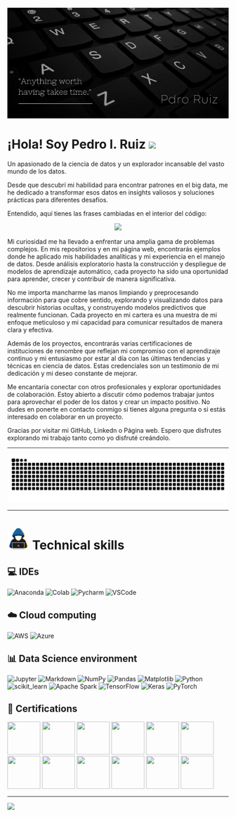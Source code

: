 ![](https://github.com/pdro-ruiz/pdro-ruiz/blob/main/pdro_ruiz.jpg)

# <b>¡Hola! Soy Pedro I. Ruiz   </b><img src="https://media.giphy.com/media/hvRJCLFzcasrR4ia7z/giphy.gif" width="35">

Un apasionado de la ciencia de datos y un explorador incansable del vasto mundo de los datos.

Desde que descubrí mi habilidad para encontrar patrones en el big data, me he dedicado a transformar esos datos en insights valiosos y soluciones prácticas para diferentes desafíos.

Entendido, aquí tienes las frases cambiadas en el interior del código:

<p align="center">
  <a href="https://github.com/DenverCoder1/readme-typing-svg"><img src="https://readme-typing-svg.herokuapp.com?font=Time+New+Roman&color=cyan&size=25&center=true&vCenter=true&width=600&height=100&lines=Soy+Data+Scientist;Automatizo+complejos+procesos+con+IA;Descubro+patrones+ocultos+y+valiosos;Predigo+el+futuro+con+algoritmos+🔮+:)"></a>
</p>

Mi curiosidad me ha llevado a enfrentar una amplia gama de problemas complejos. En mis repositorios y en mi página web, encontrarás ejemplos donde he aplicado mis habilidades analíticas y mi experiencia en el manejo de datos. Desde análisis exploratorio hasta la construcción y despliegue de modelos de aprendizaje automático, cada proyecto ha sido una oportunidad para aprender, crecer y contribuir de manera significativa.

No me importa mancharme las manos limpiando y preprocesando información para que cobre sentido, explorando y visualizando datos para descubrir historias ocultas, y construyendo modelos predictivos que realmente funcionan. Cada proyecto en mi cartera es una muestra de mi enfoque meticuloso y mi capacidad para comunicar resultados de manera clara y efectiva.

Además de los proyectos, encontrarás varias certificaciones de instituciones de renombre que reflejan mi compromiso con el aprendizaje continuo y mi entusiasmo por estar al día con las últimas tendencias y técnicas en ciencia de datos. Estas credenciales son un testimonio de mi dedicación y mi deseo constante de mejorar.

Me encantaría conectar con otros profesionales y explorar oportunidades de colaboración. Estoy abierto a discutir cómo podemos trabajar juntos para aprovechar el poder de los datos y crear un impacto positivo. No dudes en ponerte en contacto conmigo si tienes alguna pregunta o si estás interesado en colaborar en un proyecto.

Gracias por visitar mi GitHub, Linkedn o Página web. Espero que disfrutes explorando mi trabajo tanto como yo disfruté creándolo.

---

![Snake](https://github.com/pdro-ruiz/pdro-ruiz/blob/main/grid-snake.svg)

---

# <picture><img src = "https://github.com/0xAbdulKhalid/0xAbdulKhalid/raw/main/assets/mdImages/about_me.gif" width = 50px></picture> Technical skills

## 💻 IDEs
![Anaconda](https://img.shields.io/badge/Anaconda-%2344A833.svg?style=for-the-badge&logo=anaconda&logoColor=white) ![Colab](	https://img.shields.io/badge/Colab-F9AB00?style=for-the-badge&logo=googlecolab&color=525252) ![Pycharm](https://img.shields.io/badge/PyCharm-000000.svg?&style=for-the-badge&logo=PyCharm&logoColor=white) ![VSCode](https://img.shields.io/badge/VSCode-0078D4?style=for-the-badge&logo=visual%20studio%20code&logoColor=white)

## ☁️ Cloud computing
![AWS](https://img.shields.io/badge/AWS-%23FF9900.svg?style=for-the-badge&logo=amazon-aws&logoColor=white) ![Azure](https://img.shields.io/badge/azure-%230072C6.svg?style=for-the-badge&logo=microsoftazure&logoColor=white) 

## 📊 Data Science environment
![Jupyter](https://img.shields.io/badge/Jupyter-F37626.svg?&style=for-the-badge&logo=Jupyter&logoColor=white) ![Markdown](https://img.shields.io/badge/markdown-%23000000.svg?style=for-the-badge&logo=markdown&logoColor=white) ![NumPy](https://img.shields.io/badge/numpy-%23013243.svg?style=for-the-badge&logo=numpy&logoColor=white) ![Pandas](https://img.shields.io/badge/pandas-%23150458.svg?style=for-the-badge&logo=pandas&logoColor=white) ![Matplotlib](https://img.shields.io/badge/Matplotlib-%23ffffff.svg?style=for-the-badge&logo=Matplotlib&logoColor=black) ![Python](https://img.shields.io/badge/Python-FFD43B?style=for-the-badge&logo=python&logoColor=blue) ![scikit_learn](https://img.shields.io/badge/scikit_learn-F7931E?style=for-the-badge&logo=scikit-learn&logoColor=white)  ![Apache Spark](https://img.shields.io/badge/Apache%20Spark-FDEE21?style=for-the-badge&logo=apachespark&logoColor=black) ![TensorFlow](https://img.shields.io/badge/TensorFlow-%23FF6F00.svg?style=for-the-badge&logo=TensorFlow&logoColor=white) ![Keras](https://img.shields.io/badge/Keras-%23D00000.svg?style=for-the-badge&logo=Keras&logoColor=white) ![PyTorch](https://img.shields.io/badge/PyTorch-%23EE4C2C.svg?style=for-the-badge&logo=PyTorch&logoColor=white) 

## 📜 Certifications
[<img src='https://images.credly.com/size/340x340/images/015364a4-c68c-4c42-8060-3553118f2ff0/image.png' width="75" height="75"/>](https://www.credly.com/badges/d6ffa467-7917-4e77-aaf3-aa3c75f667da)
[<img src='https://d3njjcbhbojbot.cloudfront.net/api/utilities/v1/imageproxy/https://coursera-university-assets.s3.amazonaws.com/6d/3cb3e06c357d40ef60000fb3d12d72/dukesquare_blue.png?auto=format%2Ccompress&dpr=1&w=80&h=80' width="75" height="75"/>](https://www.coursera.org/account/accomplishments/specialization/certificate/SJE2FR3MBBR6)
[<img src='https://d3njjcbhbojbot.cloudfront.net/api/utilities/v1/imageproxy/http://coursera-university-assets.s3.amazonaws.com/b4/5cb90bb92f420b99bf323a0356f451/Icon.png?auto=format%2Ccompress&dpr=1&w=80&h=80' width="75" height="75"/>](https://coursera.org/share/7fad3a7e34a467dbb1771e40050d411b)
[<img src='https://d3njjcbhbojbot.cloudfront.net/api/utilities/v1/imageproxy/http://coursera-university-assets.s3.amazonaws.com/e8/7cc3d09d3f11e698dfff46d35f2da1/Stanford_Coursera_Logo.png?auto=format%2Ccompress&dpr=1&w=80&h=80' width="75" height="75"/>](https://www.coursera.org/account/accomplishments/specialization/GGE3GD2DBDVS)
[<img src='https://d3njjcbhbojbot.cloudfront.net/api/utilities/v1/imageproxy/http://coursera-university-assets.s3.amazonaws.com/e8/7cc3d09d3f11e698dfff46d35f2da1/Stanford_Coursera_Logo.png?auto=format%2Ccompress&dpr=1&w=80&h=80' width="75" height="75"/>](https://www.coursera.org/account/accomplishments/specialization/UGNPCM8L4WEU)
[<img src='https://swimburger.net/media/ppnn3pcl/azure.png' width="75" height="75"/>](https://www.coursera.org/account/accomplishments/professional-cert/SEMBAJCL6AZG)
[<img src='https://d3njjcbhbojbot.cloudfront.net/api/utilities/v1/imageproxy/http://coursera-university-assets.s3.amazonaws.com/ea/bed5f04a054e87bb138db8c6892072/Square-Logo-for-Partner-Landing-Page.png?auto=format%2Ccompress&dpr=1&w=180&h=180' width="75" height="75"/>](https://www.coursera.org/account/accomplishments/specialization/certificate/EAZYSHZPGF7A)
[<img src='https://images.credly.com/images/3cd98d8a-c224-4f8f-a839-d0a87422f2c1/Python_Project_for_AI_and_Application_Development.png' width="75" height="75"/>]([https://www.credly.com/badges/d6ffa467-7917-4e77-aaf3-aa3c75f667da](https://www.credly.com/badges/5b0fa3a4-6392-402d-99e7-bc8e01c6876b))
[<img src='https://th.bing.com/th/id/OIP.zFkC8CZa7mNlAGN9vftxngHaHa?rs=1&pid=ImgDetMain' width="75" height="75"/>](https://www.credly.com/badges/d6ffa467-7917-4e77-aaf3-aa3c75f667da)
[<img src='https://th.bing.com/th/id/OIP.zFkC8CZa7mNlAGN9vftxngHaHa?rs=1&pid=ImgDetMain' width="75" height="75"/>](https://www.credly.com/badges/d6ffa467-7917-4e77-aaf3-aa3c75f667da)
[<img src='https://th.bing.com/th/id/R.3a6e1a69170d2eee8fdfbac7c5090e37?rik=BypsIF6MMETJug&riu=http%3a%2f%2fcloud.watch.impress.co.jp%2fimg%2fclw%2flist%2f1061%2f753%2ftop.jpg&ehk=S6NOX65JdYCljbx9jyaIeQOCsKZ%2fl3vhETpC7iliHxo%3d&risl=&pid=ImgRaw&r=0' width="75" height="75"/>](https://www.credly.com/badges/d6ffa467-7917-4e77-aaf3-aa3c75f667da)
[<img src='https://th.bing.com/th/id/R.3a6e1a69170d2eee8fdfbac7c5090e37?rik=BypsIF6MMETJug&riu=http%3a%2f%2fcloud.watch.impress.co.jp%2fimg%2fclw%2flist%2f1061%2f753%2ftop.jpg&ehk=S6NOX65JdYCljbx9jyaIeQOCsKZ%2fl3vhETpC7iliHxo%3d&risl=&pid=ImgRaw&r=0' width="75" height="75"/>](https://www.credly.com/badges/d6ffa467-7917-4e77-aaf3-aa3c75f667da)



---
[![](https://visitcount.itsvg.in/api?id=Pdro-Ruiz&icon=3&color=12)](https://visitcount.itsvg.in)
